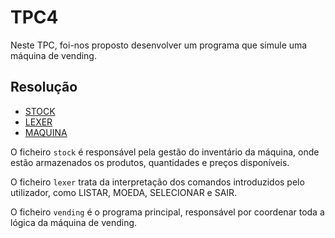 # TPC4
Neste TPC, foi-nos proposto desenvolver um programa que simule uma máquina de vending. 

## Resolução
* [STOCK](stock.json)
* [LEXER](lexer.py)
* [MAQUINA](vending.py)

O ficheiro ```stock``` é responsável pela gestão do inventário da máquina, onde estão armazenados os produtos, quantidades e preços disponíveis.

O ficheiro ```lexer``` trata da interpretação dos comandos introduzidos pelo utilizador, como LISTAR, MOEDA, SELECIONAR e SAIR.

O ficheiro ```vending``` é o programa principal, responsável por coordenar toda a lógica da máquina de vending.





